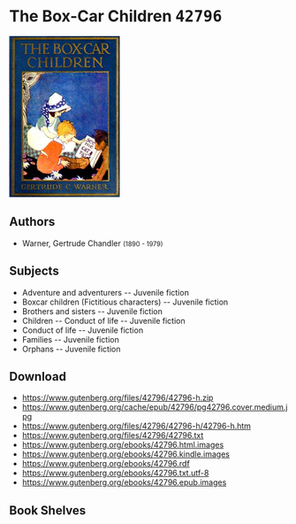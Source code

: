 # The Box-Car Children <kbd>42796</kbd>

![](./cover.medium.jpg "")

## Authors


 - Warner, Gertrude Chandler <small>(1890 - 1979)</small>

## Subjects


 - Adventure and adventurers -- Juvenile fiction
 - Boxcar children (Fictitious characters) -- Juvenile fiction
 - Brothers and sisters -- Juvenile fiction
 - Children -- Conduct of life -- Juvenile fiction
 - Conduct of life -- Juvenile fiction
 - Families -- Juvenile fiction
 - Orphans -- Juvenile fiction

## Download


 - https://www.gutenberg.org/files/42796/42796-h.zip
 - https://www.gutenberg.org/cache/epub/42796/pg42796.cover.medium.jpg
 - https://www.gutenberg.org/files/42796/42796-h/42796-h.htm
 - https://www.gutenberg.org/files/42796/42796.txt
 - https://www.gutenberg.org/ebooks/42796.html.images
 - https://www.gutenberg.org/ebooks/42796.kindle.images
 - https://www.gutenberg.org/ebooks/42796.rdf
 - https://www.gutenberg.org/ebooks/42796.txt.utf-8
 - https://www.gutenberg.org/ebooks/42796.epub.images

## Book Shelves


